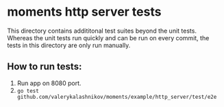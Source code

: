 # moments http server tests

This directory contains addititonal test suites beyond the unit tests. Whereas the unit tests run quickly and can be run on every commit, the tests in this directory are only run manually.

## How to run tests:

1. Run app on 8080 port.
2. ```go test github.com/valerykalashnikov/moments/example/http_server/test/e2e``` 
